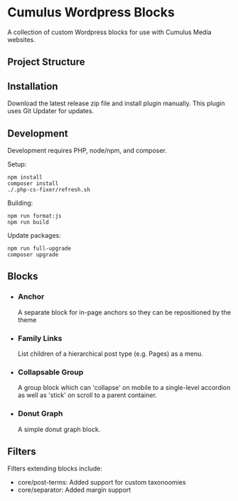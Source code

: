 # Cumulus Wordpress Blocks

A collection of custom Wordpress blocks for use with Cumulus Media websites.

## Project Structure



## Installation

Download the latest release zip file and install plugin manually. This plugin uses Git Updater for updates.

## Development

Development requires PHP, node/npm, and composer.

Setup:
```
npm install
composer install
./.php-cs-fixer/refresh.sh
```

Building:
```
npm run format:js
npm run build
```

Update packages:
```
npm run full-upgrade
composer upgrade
```

## Blocks

* ### Anchor

	A separate block for in-page anchors so they can be repositioned by the theme

* ### Family Links

	List children of a hierarchical post type (e.g. Pages) as a menu.

* ### Collapsable Group

	A group block which can 'collapse' on mobile to a single-level accordion as well as 'stick' on scroll to a parent container.

* ### Donut Graph

	A simple donut graph block.

## Filters

Filters extending blocks include:

* core/post-terms: Added support for custom taxonoomies
* core/separator: Added margin support
